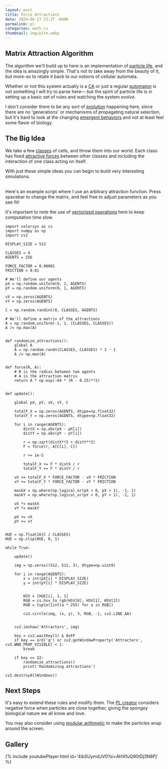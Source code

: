 ```yaml
---
layout: post
title: Force Attractions
date: 2024-06-27 23:27 -0400
permalink: pl
categories: math cs
thumbnail: img/pltn.webp
---
```

## Matrix Attraction Algorithm

The algorithm we'll build up to here is an implementation of [particle life](https://particle-life.com/), and the idea is amazingly simple. That's not to take away from the beauty of it, but more-so to relate it back to our notions of cellular automata. 

Whether or not this system actually is a [CA](https://www.wolframscience.com/nks/) or just a regular [automaton](https://cs.stanford.edu/people/eroberts/courses/soco/projects/2004-05/automata-theory/basics.html) is not something I will try to parse here— but the spirit of particle life is in setting up a basic set of rules and watching the system *evolve*. 

I don't consider there to be any sort of [evolution](https://en.wikipedia.org/wiki/Evolution) happening here, since there are no 'generations' or mechanisms of propagating natural selection, but it's hard to look at the changing [emergent behaviors](https://en.wikipedia.org/wiki/Emergence) and not at least feel some flavor of biology. 

## The Big Idea

We take a few [classes](https://mathworld.wolfram.com/EquivalenceClass.html) of cells, and throw them into our world. Each class has fixed [attractive forces](https://en.wikipedia.org/wiki/Force) between other classes and including the interaction of one class acting on itself. 

With just these simple ideas you can begin to build very interesting simulations.


\
Here's an example script where I use an arbitrary attraction function. Press spacebar to change the matrix, and feel free to adjust parameters as you see fit!

It's important to note the use of [vectorized operations](https://www.pythonlikeyoumeanit.com/Module3_IntroducingNumpy/VectorizedOperations.html) here to keep computation time slow. 



```
import colorsys as cs
import numpy as np
import cv2

DISPLAY_SIZE = 512

CLASSES = 4
AGENTS = 256

FORCE_FACTOR = 0.00001
FRICTION = 0.01

# We'll define our agents
pX = np.random.uniform(0, 1, AGENTS)
pY = np.random.uniform(0, 1, AGENTS)

vX = np.zeros(AGENTS)
vY = np.zeros(AGENTS)

C = np.random.randint(0, CLASSES, AGENTS)

# We'll define a matrix of the attractions
A = np.random.uniform(-1, 1, (CLASSES, CLASSES))
A /= np.max(A)


def randomize_attractions():
    global A
    A = np.random.randn(CLASSES, CLASSES) * 2 - 1
    A /= np.max(A)


def force(R, A):
    # R is the radius between two agents
    # A is the attraction matrix
    return A * np.exp(-64 * (R - 0.25)**2)


def update():

    global pX, pY, vX, vY, C

    totalF_X = np.zeros(AGENTS, dtype=np.float32)
    totalF_Y = np.zeros(AGENTS, dtype=np.float32)

    for i in range(AGENTS):
        distX = np.abs(pX - pX[i])
        distY = np.abs(pY - pY[i])

        r = np.sqrt(distX**2 + distY**2)
        F = force(r, A[C[i], C])

        r += 1e-5

        totalF_X += F * distX / r
        totalF_Y += F * distY / r

    vX += totalF_X * FORCE_FACTOR - vX * FRICTION
    vY += totalF_Y * FORCE_FACTOR - vY * FRICTION

    maskX = np.where(np.logical_or(pX < 0, pX > 1), -1, 1)
    maskY = np.where(np.logical_or(pY < 0, pY > 1), -1, 1)

    vX *= maskX
    vY *= maskY

    pX += vX
    pY += vY


HUE = np.float16(C / CLASSES)
HUE = np.clip(HUE, 0, 1)

while True:

    update()

    img = np.zeros((512, 512, 3), dtype=np.uint8)

    for i in range(AGENTS):
        x = int(pX[i] * DISPLAY_SIZE)
        y = int(pY[i] * DISPLAY_SIZE)

        
        HSV = [HUE[i], 1, 1]
        RGB = cs.hsv_to_rgb(HSV[0], HSV[1], HSV[2])
        RGB = tuple([int(a * 255) for a in RGB])

        cv2.circle(img, (x, y), 3, RGB, -1, cv2.LINE_AA)


    cv2.imshow('Attractors', img)

    key = cv2.waitKey(1) & 0xFF
    if key == ord('q') or cv2.getWindowProperty('Attractors', cv2.WND_PROP_VISIBLE) < 1:
        break
    
    if key == 32:
        randomize_attractions()
        print('Randomizing attractions')

cv2.destroyAllWindows()
```


## Next Steps

It's easy to extend these rules and modify them. The [PL creator](https://particle-life.com/about/tom-mohr.html) considers negative force when particles are close together, giving the spongey biological nature we all know and love. 

You may also consider using [modular arithmetic](https://en.wikipedia.org/wiki/Modular_arithmetic) to make the particles wrap around the screen.


## Gallery

{% include youtubePlayer.html id='4ibSUymdJV0?si=AHXfuQ90IDj3N8Pj' %}